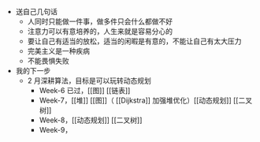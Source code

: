 - 送自己几句话
	- 人同时只能做一件事，做多件只会什么都做不好
	- 注意力可以有意培养的，人生来就是容易分心的
	- 要让自己有适当的放松，适当的闲暇是有意的，不能让自己有太大压力
	- 完美主义是一种疾病
	- 不能畏惧失败
- 我的下一步
	- 2 月深耕算法，目标是可以玩转动态规划
		- Week-6 已过，[[图]] [[链表]]
		- Week-7，[[堆]] [[图]]（ [[Dijkstra]] 加强堆优化）[[动态规划]] [[二叉树]]
		- Week-8，[[动态规划]] [[二叉树]]
		- Week-9，